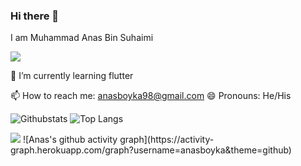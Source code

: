 ### Hi there 👋

<p>I am Muhammad Anas Bin Suhaimi</p>
<!-- <p><a href="https://www.facebook.com/mhias93/" rel="nofollow"><img -->
<a href="https://www.linkedin.com/in/Anasboyka/" rel="nofollow"><img src="https://camo.githubusercontent.com/a80d00f23720d0bc9f55481cfcd77ab79e141606829cf16ec43f8cacc7741e46/68747470733a2f2f696d672e736869656c64732e696f2f62616467652f4c696e6b6564496e2d3030373742353f7374796c653d666f722d7468652d6261646765266c6f676f3d6c696e6b6564696e266c6f676f436f6c6f723d7768697465" data-canonical-src="https://img.shields.io/badge/LinkedIn-0077B5?style=for-the-badge&amp;logo=linkedin&amp;logoColor=white" style="max-width: 100%;"></a></p>

<!-- 🔭 I’m currently working on ... -->
🌱 I’m currently learning flutter
<!-- 👯 I’m looking to collaborate on ...
- 🤔 I’m looking for help with ...
- 💬 Ask me about ... -->
📫 How to reach me: anasboyka98@gmail.com
😄 Pronouns: He/His
<!-- ⚡ Fun fact: ... -->


![Githubstats](https://github-readme-stats.vercel.app/api?username=anasboyka&bg_color=30,0ff1ce,904e95&title_color=fff&text_color=fff)
![Top Langs](https://github-readme-stats.vercel.app/api/top-langs/?username=anasboyka&layout=compact&bg_color=30,0ff1ce,904e95&title_color=fff&text_color=fff)
<!--(https://github.com/anasboyka/github-readme-stats)-->
<img src="https://wakatime.com/share/@anasboyka/8db6b761-1894-44e3-8eb4-02639da0c0e4.svg">
<!--![willianrod's wakatime stats](https://github-readme-stats.vercel.app/api/wakatime?username=anasboyka)-->
![Anas's github activity graph](https://activity-graph.herokuapp.com/graph?username=anasboyka&theme=github)




